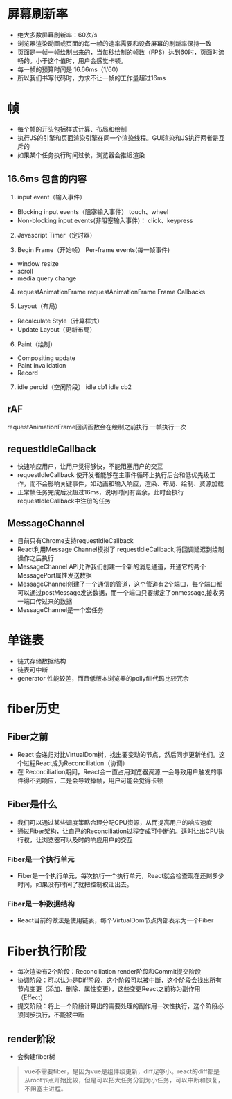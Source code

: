 # 屏幕刷新率
- 绝大多数屏幕刷新率：60次/s
- 浏览器渲染动画或页面的每一帧的速率需要和设备屏幕的刷新率保持一致
- 页面是一帧一帧绘制出来的，当每秒绘制的帧数（FPS）达到60时，页面时流畅的。小于这个值时，用户会感觉卡顿。
- 每一帧的预算时间是 16.66ms（1/60）
- 所以我们书写代码时，力求不让一帧的工作量超过16ms

# 帧
* 每个帧的开头包括样式计算、布局和绘制
* 执行JS的引擎和页面渲染引擎在同一个渲染线程。GUI渲染和JS执行两者是互斥的
* 如果某个任务执行时间过长，浏览器会推迟渲染

## 16.6ms 包含的内容
1. input event（输入事件）
- Blocking input events（阻塞输入事件）
touch、wheel
- Non-blocking input events(非阻塞输入事件)：
click、keypress

2. Javascript
Timer（定时器）

3. Begin Frame（开始帧）
Per-frame events(每一帧事件)
- window resize
- scroll
- media query change

4. requestAnimationFrame
requestAnimationFrame Frame Callbacks

5. Layout（布局）
- Recalculate Style（计算样式）
- Update Layout（更新布局）

6. Paint（绘制）
- Compositing update
- Paint invalidation
- Record

7. idle peroid（空闲阶段）
idle cb1
idle cb2 

## rAF

requestAnimationFrame回调函数会在绘制之前执行
一帧执行一次

## requestIdleCallback
- 快速响应用户，让用户觉得够快，不能阻塞用户的交互
- requestIdleCallback 使开发者能够在主事件循环上执行后台和低优先级工作，而不会影响关键事件，如动画和输入响应，渲染、布局、绘制、资源加载
- 正常帧任务完成后没超过16ms，说明时间有富余，此时会执行 requestIdleCallback中注册的任务

## MessageChannel
- 目前只有Chrome支持requestIdleCallback
- React利用Message Channel模拟了 requestIdleCallback,将回调延迟到绘制操作之后执行
- MessageChannel API允许我们创建一个新的消息通道，开通它的两个MessagePort属性发送数据
- MessageChannel创建了一个通信的管道，这个管道有2个端口，每个端口都可以通过postMessage发送数据，而一个端口只要绑定了onmessage,接收另一端口传过来的数据
- MessageChannel是一个宏任务

# 单链表
- 链式存储数据结构
- 链表可中断
- generator 性能较差，而且低版本浏览器的pollyfill代码比较冗余 

# fiber历史
## Fiber之前
- React 会递归对比VirtualDom树，找出要变动的节点，然后同步更新他们。这个过程React成为Reconciliation（协调）
- 在 Reconciliation期间，React会一直占用浏览器资源 一会导致用户触发的事件得不到响应，二是会导致掉帧，用户可能会觉得卡顿

## Fiber是什么
- 我们可以通过某些调度策略合理分配CPU资源，从而提高用户的响应速度
- 通过Fiber架构，让自己的Reconciliation过程变成可中断的。适时让出CPU执行权，让浏览器可以及时的响应用户的交互

### Fiber是一个执行单元
- Fiber是一个执行单元，每次执行一个执行单元，React就会检查现在还剩多少时间，如果没有时间了就把控制权让出去。

### Fiber是一种数据结构
- React目前的做法是使用链表，每个VirtualDom节点内部表示为一个Fiber

# Fiber执行阶段
- 每次渲染有2个阶段：Reconciliation render阶段和Commit提交阶段
- 协调阶段：可以认为是Diff阶段，这个阶段可以被中断，这个阶段会找出所有节点变更（添加、删除、属性变更），这些变更React之前称为副作用（Effect）
- 提交阶段：将上一个阶段计算出的需要处理的副作用一次性执行，这个阶段必须同步执行，不能被中断

## render阶段
- 会构建fiber树


> vue不需要fiber，是因为vue是组件级更新，diff足够小。react的diff都是从root节点开始比较，但是可以把大任务分割为小任务，可以中断和恢复，不阻塞主进程。